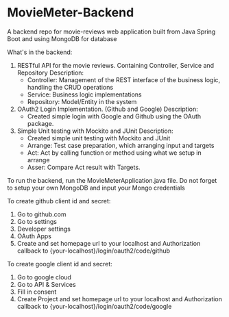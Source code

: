 ﻿# MovieMeter-Backend

A backend repo for movie-reviews web application built from Java Spring Boot and using MongoDB for database

What's in the backend:
1. RESTful API for the movie reviews. Containing Controller, Service and Repository
   Description:
   - Controller: Management of the REST interface of the business logic, handling the CRUD operations
   - Service: Business logic implementations
   - Repository: Model/Entity in the system
2. OAuth2 Login Implementation. (Github and Google)
   Description:
   - Created simple login with Google and Github using the OAuth package.
3. Simple Unit testing with Mockito and JUnit
   Description:
    - Created simple unit testing with Mockito and JUnit
    - Arrange: Test case preparation, which arranging input and targets
    - Act: Act by calling function or method using what we setup in arrange
    - Asser: Compare Act result with Targets.
   

To run the backend, run the MovieMeterApplication.java file.
Do not forget to setup your own MongoDB and input your Mongo credentials


To create github client id and secret:
1. Go to github.com
2. Go to settings
3. Developer settings
4. OAuth Apps
5. Create and set homepage url to your localhost and Authorization callback to {your-localhost}/login/oauth2/code/github

To create google client id and secret:
1. Go to google cloud
2. Go to API & Services
3. Fill in consent
4. Create Project and set homepage url to your localhost and Authorization callback to {your-localhost}/login/oauth2/code/google


